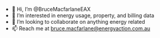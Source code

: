 - 👋 Hi, I’m @BruceMacfarlaneEAX
- 👀 I’m interested in energy usage, property, and billing data
- 💞️ I’m looking to collaborate on anything energy related
- 📫 Reach me at bruce.macfarlane@energyaction.com.au

<!---
BruceMacfarlaneEAX/BruceMacfarlaneEAX is a ✨ special ✨ repository because its `README.md` (this file) appears on your GitHub profile.
You can click the Preview link to take a look at your changes.
--->
